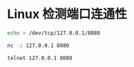 # Linux 检测端口连通性

```bash
echo > /dev/tcp/127.0.0.1/8080
```

```bash
nc -z 127.0.0.1 8080
```

```bash
telnet 127.0.0.1 8080
```

